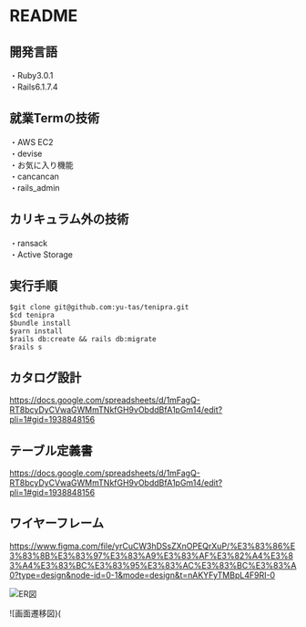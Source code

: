 # README

## 開発言語
・Ruby3.0.1<br>
・Rails6.1.7.4<br>
## 就業Termの技術
・AWS EC2<br>
・devise<br>
・お気に入り機能<br>
・cancancan<br>
・rails_admin<br>
## カリキュラム外の技術
・ransack<br>
・Active Storage<br>
## 実行手順
```
$git clone git@github.com:yu-tas/tenipra.git
$cd tenipra
$bundle install
$yarn install
$rails db:create && rails db:migrate
$rails s
```
## カタログ設計
https://docs.google.com/spreadsheets/d/1mFagQ-RT8bcyDyCVwaGWMmTNkfGH9vObddBfA1pGm14/edit?pli=1#gid=1938848156
## テーブル定義書
https://docs.google.com/spreadsheets/d/1mFagQ-RT8bcyDyCVwaGWMmTNkfGH9vObddBfA1pGm14/edit?pli=1#gid=1938848156
## ワイヤーフレーム
https://www.figma.com/file/yrCuCW3hDSsZXnOPEQrXuP/%E3%83%86%E3%83%8B%E3%83%97%E3%83%A9%E3%83%AF%E3%82%A4%E3%83%A4%E3%83%BC%E3%83%95%E3%83%AC%E3%83%BC%E3%83%A0?type=design&node-id=0-1&mode=design&t=nAKYFyTMBpL4F9RI-0

![ER図](https://github.com/yu-tas/tenipra/blob/master/ER%E5%9B%B3.drawio.png)


![画面遷移図}(

